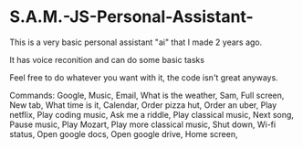 # S.A.M.-JS-Personal-Assistant-



This is a very basic personal assistant "ai" that I made 2 years ago. 

It has voice reconition and can do some basic tasks

Feel free to do whatever you want with it, the code isn't great anyways. 


Commands: 
Google,
Music,
Email, 
What is the weather,
Sam,
Full screen,
New tab, 
What time is it, 
Calendar, 
Order pizza hut, 
Order an uber, 
Play netflix,
Play coding music, 
Ask me a riddle, 
Play classical music, 
  Next song, 
  Pause music, 
Play Mozart, 
Play more classical music, 
Shut down, 
Wi-fi status, 
Open google docs, 
Open google drive, 
Home screen,
